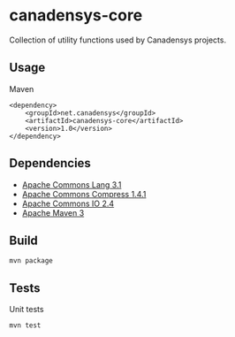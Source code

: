canadensys-core
===============

Collection of utility functions used by Canadensys projects.

Usage
-----
Maven
```
<dependency>
	<groupId>net.canadensys</groupId>
	<artifactId>canadensys-core</artifactId>
	<version>1.0</version>
</dependency>
```

Dependencies
------------
* [Apache Commons Lang 3.1](http://commons.apache.org/lang/)
* [Apache Commons Compress 1.4.1](http://commons.apache.org/compress/)
* [Apache Commons IO 2.4](http://commons.apache.org/io/)
* [Apache Maven 3](http://maven.apache.org/)

Build
-----
```
mvn package
```

Tests
-----
Unit tests
```
mvn test
```